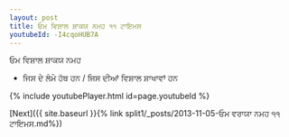 ```yaml
---
layout: post
title: ਓਮ ਵਿਸ਼ਾਲ ਸ਼ਾਕਯ ਨਮਹ ੧੧ ਟਾਇਮਸ
youtubeId: -I4cqoHUB7A
---
```

 
 
 ਓਮ ਵਿਸ਼ਾਲ ਸ਼ਾਕਯ ਨਮਹ  
 
 -  ਜਿਸ ਦੇ ਲੰਮੇ ਹੱਥ ਹਨ / ਜਿਸ ਦੀਆਂ ਵਿਸ਼ਾਲ ਸ਼ਾਖਾਵਾਂ ਹਨ 
 
  
 
  
 
 
 
 
 
 


{% include youtubePlayer.html id=page.youtubeId %}
 
[Next]({{ site.baseurl }}{% link  split1/_posts/2013-11-05-ਓਮ ਵਰਾਯਾ ਨਮਹ ੧੧ ਟਾਇਮਸ.md%})
 
